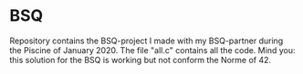 # BSQ
Repository contains the BSQ-project I made with my BSQ-partner during the Piscine of January 2020.
The file "all.c" contains all the code. Mind you: this solution for the BSQ is working but not conform the Norme of 42.
